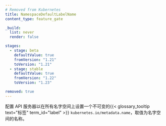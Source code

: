 ```yaml
---
# Removed from Kubernetes
title: NamespaceDefaultLabelName
content_type: feature_gate

_build:
  list: never
  render: false

stages:
  - stage: beta 
    defaultValue: true
    fromVersion: "1.21"
    toVersion: "1.21"
  - stage: stable
    defaultValue: true
    fromVersion: "1.22"
    toVersion: "1.23"

removed: true
---
```


<!--
Configure the API Server to set an immutable
{{< glossary_tooltip text="label" term_id="label" >}} `kubernetes.io/metadata.name`
on all namespaces, containing the namespace name.
-->
配置 API 服务器以在所有名字空间上设置一个不可变的{{< glossary_tooltip text="标签" term_id="label" >}}
`kubernetes.io/metadata.name`，取值为名字空间的名称。
